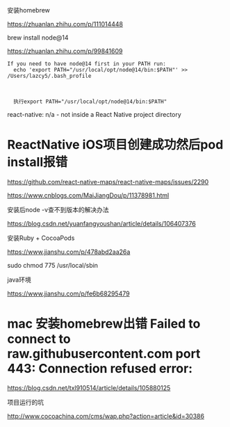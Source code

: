 安装homebrew

https://zhuanlan.zhihu.com/p/111014448

brew  install node@14

https://zhuanlan.zhihu.com/p/99841609

```
If you need to have node@14 first in your PATH run:
  echo 'export PATH="/usr/local/opt/node@14/bin:$PATH"' >> /Users/lazcy5/.bash_profile
  
  
  
  执行export PATH="/usr/local/opt/node@14/bin:$PATH"
```

react-native: n/a - not inside a React Native project directory



# ReactNative iOS项目创建成功然后pod install报错

https://github.com/react-native-maps/react-native-maps/issues/2290

https://www.cnblogs.com/MaiJiangDou/p/11378981.html



安装后node -v查不到版本的解决办法

https://blog.csdn.net/yuanfangyoushan/article/details/106407376

安装Ruby + CocoaPods

https://www.jianshu.com/p/478abd2aa26a



sudo chmod 775 /usr/local/sbin

java环境

https://www.jianshu.com/p/fe6b68295479









# mac 安装homebrew出错 Failed to connect to raw.githubusercontent.com port 443: Connection refused error:

https://blog.csdn.net/txl910514/article/details/105880125







项目运行的坑

http://www.cocoachina.com/cms/wap.php?action=article&id=30386